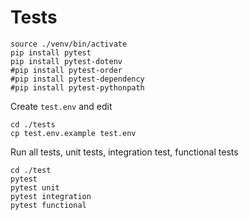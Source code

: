 # Tests


```
source ./venv/bin/activate
pip install pytest
pip install pytest-dotenv
#pip install pytest-order
#pip install pytest-dependency
#pip install pytest-pythonpath
```

Create `test.env` and edit
```
cd ./tests
cp test.env.example test.env
```

Run all tests, unit tests, integration test, functional tests

```
cd ./test
pytest
pytest unit
pytest integration
pytest functional
```
